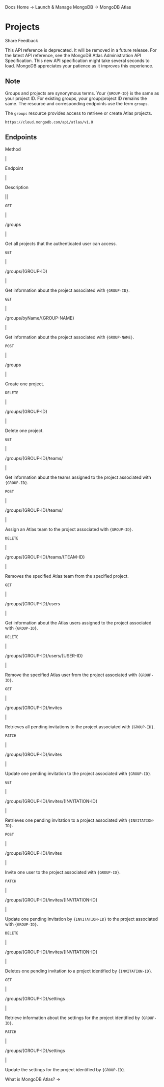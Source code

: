 Docs Home → Launch & Manage MongoDB → MongoDB Atlas

# Projects

Share Feedback

This API reference is deprecated. It will be removed in a future release. For
the latest API reference, see the MongoDB Atlas Administration API
Specification. This new API specification might take several seconds to load.
MongoDB appreciates your patience as it improves this experience.

## Note

Groups and projects are synonymous terms. Your `{GROUP-ID}` is the same as
your project ID. For existing groups, your group/project ID remains the same.
The resource and corresponding endpoints use the term `groups`.

The `groups` resource provides access to retrieve or create Atlas projects.

`https://cloud.mongodb.com/api/atlas/v1.0`

## Endpoints

Method

|

Endpoint

|

Description  
  
||  
  
`GET`

|

/groups

|

Get all projects that the authenticated user can access.  
  
`GET`

|

/groups/{GROUP-ID}

|

Get information about the project associated with `{GROUP-ID}`.  
  
`GET`

|

/groups/byName/{GROUP-NAME}

|

Get information about the project associated with `{GROUP-NAME}`.  
  
`POST`

|

/groups

|

Create one project.  
  
`DELETE`

|

/groups/{GROUP-ID}

|

Delete one project.  
  
`GET`

|

/groups/{GROUP-ID}/teams/

|

Get information about the teams assigned to the project associated with
`{GROUP-ID}`.  
  
`POST`

|

/groups/{GROUP-ID}/teams/

|

Assign an Atlas team to the project associated with `{GROUP-ID}`.  
  
`DELETE`

|

/groups/{GROUP-ID}/teams/{TEAM-ID}

|

Removes the specified Atlas team from the specified project.  
  
`GET`

|

/groups/{GROUP-ID}/users

|

Get information about the Atlas users assigned to the project associated with
`{GROUP-ID}`.  
  
`DELETE`

|

/groups/{GROUP-ID}/users/{USER-ID}

|

Remove the specified Atlas user from the project associated with `{GROUP-ID}`.  
  
`GET`

|

/groups/{GROUP-ID}/invites

|

Retrieves all pending invitations to the project associated with `{GROUP-ID}`.  
  
`PATCH`

|

/groups/{GROUP-ID}/invites

|

Update one pending invitation to the project associated with `{GROUP-ID}`.  
  
`GET`

|

/groups/{GROUP-ID}/invites/{INVITATION-ID}

|

Retrieves one pending invitation to a project associated with `{INVITATION-
ID}`.  
  
`POST`

|

/groups/{GROUP-ID}/invites

|

Invite one user to the project associated with `{GROUP-ID}`.  
  
`PATCH`

|

/groups/{GROUP-ID}/invites/{INVITATION-ID}

|

Update one pending invitation by `{INVITATION-ID}` to the project associated
with `{GROUP-ID}`.  
  
`DELETE`

|

/groups/{GROUP-ID}/invites/{INVITATION-ID}

|

Deletes one pending invitation to a project identified by `{INVITATION-ID}`.  
  
`GET`

|

/groups/{GROUP-ID}/settings

|

Retrieve information about the settings for the project identified by `{GROUP-
ID}`.  
  
`PATCH`

|

/groups/{GROUP-ID}/settings

|

Update the settings for the project identified by `{GROUP-ID}`.  
  
What is MongoDB Atlas? →


